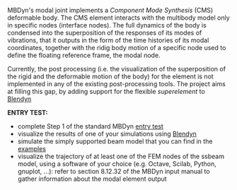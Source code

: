 MBDyn's modal joint implements a *Component Mode Synthesis* (CMS) deformable body. The CMS element interacts with the multibody model only in specific nodes (interface nodes). The full dynamics of the body is condensed into the superposition of the responses of its modes of vibrations, that it outputs in the form of the time histories of its modal coordinates, together with the ridig body motion of a specific node used to define the floating reference frame, the modal node. 

Currently, the post processing (i.e. the visualization of the superposition of the rigid and the deformable motion of the body) for the element is not implemented in any of the existing post-processing tools. The project aims at filling this gap, by adding support for the flexible *superelement* to [Blendyn](https://github.com/zanoni-mbdyn/blendyn)

**ENTRY TEST:**

- complete Step 1 of the standard MBDyn [entry test](https://louisgag.github.io/mbdyn-gsoc-projects/#/entry_test)
- visualize the results of one of your simulations using [Blendyn](https://github.com/zanoni-mbdyn/blendyn/wiki)
- simulate the simply supported beam model that you can find in the [examples](https://www.mbdyn.org/?Documentation___Official_Documentation___Examples)
- visualize the trajectory of at least one of the FEM nodes of the ssbeam model, using a software of your choice (e.g. Octave, Scilab, Python, gnuplot, ...): refer to section 8.12.32 of the MBDyn input manual to gather information about the modal element output
